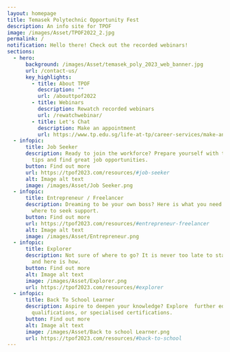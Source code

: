 ```yaml
---
layout: homepage
title: Temasek Polytechnic Opportunity Fest
description: An info site for TPOF
image: /images/Asset/TPOF2022_2.jpg
permalink: /
notification: Hello there! Check out the recorded webinars!
sections:
  - hero:
      background: /images/Asset/temasek_poly_2023_web_banner.jpg
      url: /contact-us/
      key_highlights:
        - title: About TPOF
          description: ""
          url: /abouttpof2022
        - title: Webinars
          description: Rewatch recorded webinars
          url: /rewatchwebinar/
        - title: Let's Chat
          description: Make an appointment
          url: https://www.tp.edu.sg/life-at-tp/career-services/make-an-appointment.html
  - infopic:
      title: Job Seeker
      description: Ready to join the workforce? Prepare yourself with these essential
        tips and find great job opportunities.
      button: Find out more
      url: https://tpof2023.com/resources/#job-seeker
      alt: Image alt text
      image: /images/Asset/Job Seeker.png
  - infopic:
      title: Entrepreneur / Freelancer
      description: Dreaming to be your own boss? Here is what you need to know and
        where to seek support.
      button: Find out more
      url: https://tpof2023.com/resources/#entrepreneur-freelancer
      alt: Image alt text
      image: /images/Asset/Entrepreneur.png
  - infopic:
      title: Explorer
      description: Not sure of where to go? It is never too late to start exploring
        and here is how.
      button: Find out more
      alt: Image alt text
      image: /images/Asset/Explorer.png
      url: https://tpof2023.com/resources/#explorer
  - infopic:
      title: Back To School Learner
      description: Aspire to deepen your knowledge? Explore  further education, higher
        qualifications, or specialised certifications.
      button: Find out more
      alt: Image alt text
      image: /images/Asset/Back to school Learner.png
      url: https://tpof2023.com/resources/#back-to-school
---
```

